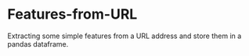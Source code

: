 # Features-from-URL
Extracting some simple features from a URL address and store them in a pandas dataframe.
